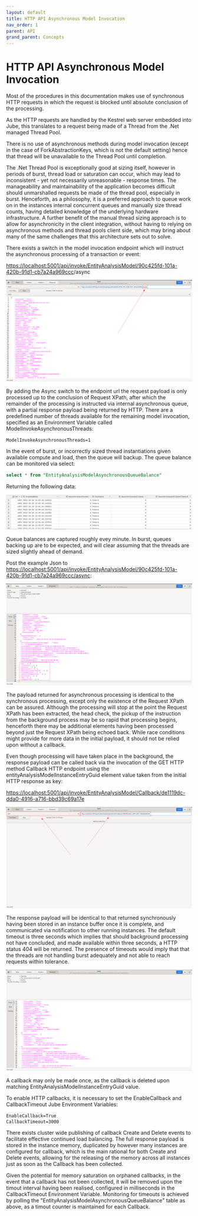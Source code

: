 ```yaml
---
layout: default
title: HTTP API Asynchronous Model Invocation
nav_order: 1
parent: API
grand_parent: Concepts
---
```


# HTTP API Asynchronous Model Invocation
Most of the procedures in this documentation makes use of synchronous HTTP requests in which the request is blocked until absolute conclusion of the processing.

As the HTTP requests are handled by the Kestrel web server embedded into Jube, this translates to a request being made of a Thread from the .Net managed Thread Pool. 

There is no use of asynchronous methods during model invocation (except in the case of ForkAbstractionKeys, which is not the default setting) hence that thread will be unavailable to the Thread Pool until completion.

The .Net Thread Pool is exceptionally good at sizing itself, however in periods of burst, thread load or saturation can occur,  which may lead to inconsistent - yet not necessarily unreasonable - response times.  The manageability and maintainability of the application becomes difficult should unmarshalled requests be made of the thread pool,  especially in burst.  Henceforth,  as a philosophy, it is a preferred approach to queue work on in the instances internal concurrent queues and manually size thread counts, having detailed knowledge of the underlying hardware infrastructure.  A further benefit of the manual thread sizing approach is to allow for asynchronicity in the client integration, without having to relying on asynchronous methods and thread pools client side,  which may bring about many of the same challenges that this architecture sets out to solve.

There exists a switch in the model invocation endpoint which will instruct the asynchronous processing of a transaction or event:

[https://localhost:5001/api/invoke/EntityAnalysisModel/90c425fd-101a-420b-91d1-cb7a24a969ccc](https://localhost:5001/api/invoke/EntityAnalysisModel/90c425fd-101a-420b-91d1-cb7a24a969ccc)/async

![Image](LocationOfAsyncSwitch.png)

By adding the Async switch to the endpoint url the request payload is only processed up to the conclusion of Request XPath,  after which the remainder of the processing is instructed via internal asynchronous queue, with a partial response payload being returned by HTTP.  There are a predefined number of threads available for the remaining model invocation, specified as an Environment Variable called ModelInvokeAsynchronousThreads:

``` text
ModelInvokeAsynchronousThreads=1
```

In the event of burst, or incorrectly sized thread instantiations given available compute and load,  then the queue will backup.  The queue balance can be monitored via select:

``` sql
select * from "EntityAnalysisModelAsynchronousQueueBalance"
```

Returning the following data:

![Image](BalanceCounts.png)

Queue balances are captured roughly evey minute. In burst,  queues backing up are to be expected,  and will clear assuming that the threads are sized slightly ahead of demand.

Post the example Json to [https://localhost:5001/api/invoke/EntityAnalysisModel/90c425fd-101a-420b-91d1-cb7a24a969ccc/async](https://localhost:5001/api/invoke/EntityAnalysisModel/90c425fd-101a-420b-91d1-cb7a24a969ccc/async):

![Image](OnlyHeadCheck.png)

The payload returned for asynchronous processing is identical to the synchronous processing,  except only the existence of the Request XPath can be assured. Although the processing will stop at the point the Request XPath has been extracted, the head check, the pickup of the instruction from the background process may be so rapid that processing begins,  henceforth there may be additional elements having been processed beyond just the Request XPath being echoed back.  While race conditions might provide for more data in the initial payload,  it should not be relied upon without a callback.

Even though processing will have taken place in the background,  the response payload can be called back via the invocation of the GET HTTP method Callback HTTP endpoint using the entityAnalysisModelInstanceEntryGuid element value taken from the initial HTTP response as key:

[https://localhost:5001/api/invoke/EntityAnalysisModel/Callback/de1119dc-dda0-4916-a716-bbd39c69a17e](https://localhost:5001/api/invoke/EntityAnalysisModel/Callback/de1119dc-dda0-4916-a716-bbd39c69a17e)

![Image](Callback.png)

The response payload will be identical to that returned synchronously having been stored in an instance buffer once it is complete,  and communicated via notification to other running instances.  The default timeout is three seconds which implies that should background processing not have concluded, and made available within three seconds,  a HTTP status 404 will be returned.  The presence of timeouts would imply that that the threads are not handling burst adequately and not able to reach requests within tolerance.

![Image](CallbackResponse.png)

A callback may only be made once, as the callback is deleted upon matching EntityAnalysisModelInstanceEntryGuid value.

To enable HTTP callbacks, it is necessary to set the EnableCallback and CallbackTimeout Jube Environment Variables:

``` text
EnableCallback=True
CallbackTimeout=3000
```

There exists cluster wide publishing of callback Create and Delete events to facilitate effective continued load balancing.  The full response payload is stored in the instance memory,  duplicated by however many instances are configured for callback, which is the main rational for both Create and Delete events,  allowing for the releasing of the memory across all instances just as soon as the Callback has been collected.

Given the potential for memory saturation on orphaned callbacks, in the event that a callback has not been collected, it will be removed upon the timout interval having been realised, configured in milliseconds in the CallbackTimeout Environment Variable. Monitoring for timeouts is achieved by polling the "EntityAnalysisModelAsynchronousQueueBalance" table as above,  as a timout counter is maintained for each Callback.